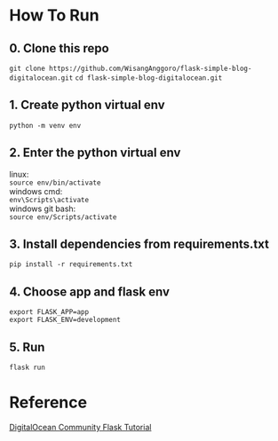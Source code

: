 # How To Run
## 0. Clone this repo
```git clone https://github.com/WisangAnggoro/flask-simple-blog-digitalocean.git```
```cd flask-simple-blog-digitalocean.git```
## 1. Create python virtual env
```python -m venv env```
## 2. Enter the python virtual env
linux: <br>
```source env/bin/activate```<br>
windows cmd:<br>
```env\Scripts\activate```<br>
windows git bash:<br>
```source env/Scripts/activate```
## 3. Install dependencies from requirements.txt
```pip install -r requirements.txt```
## 4. Choose app and flask env
```export FLASK_APP=app```<br>
```export FLASK_ENV=development```
## 5. Run
```flask run```

# Reference
[DigitalOcean Community Flask Tutorial](https://www.digitalocean.com/community/tutorials/how-to-make-a-web-application-using-flask-in-python-3)
